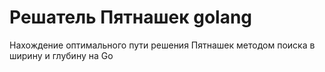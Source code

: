 # Решатель Пятнашек golang
Нахождение оптимального пути решения Пятнашек методом поиска в ширину и глубину на Go
